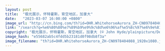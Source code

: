 ```yaml
---
layout: post
title:  "极光展示，怀特霍斯，育空地区，加拿大"
date:   "2023-03-07 16:00:00 +0800"
image_url: "http://cn.bing.com/th?id=OHR.WhitehorseAurora_ZH-CN0978404088_1920x1080.jpg&rf=LaDigue_1920x1080.jpg&pid=hp"
link: "/search?q=%e6%80%80%e7%89%b9%e9%9c%8d%e6%96%af%e5%8c%97%e6%9e%81%e5%85%89&form=hpcapt&mkt=zh-cn"
copyright: "极光展示，怀特霍斯，育空地区，加拿大 (© John Hyde/plainpicture/Design Pics)"
image_hash: "e55682ab5c4fdd5b23181d0f98db8f3a"
image_filename: "th?id=OHR.WhitehorseAurora_ZH-CN0978404088_1920x1080.jpg&rf=LaDigue_1920x1080.jpg&pid=hp"
---
```

